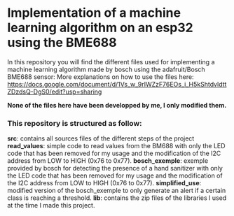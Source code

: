 # Implementation of a machine learning algorithm on an esp32 using the BME688

In this repository you will find the different files used for implementing a machine learning algorithm made by bosch using the adafruit/Bosch BME688 sensor:
More explanations on how to use the files here: https://docs.google.com/document/d/1Vs_w_9rIWZzF76EOs_i_H5kShtdvldttZDzdsQ-DgS0/edit?usp=sharing

**None of the files here have been developped by me, I only modified them.** 

### This repository is structured as follow:

**src**: contains all sources files of the different steps of the project
        **read_values**: simple code to read values from the BM688 with only the LED code that has been removed for my usage and the modification of the I2C address from LOW to HIGH (0x76 to 0x77).
        **bosch_exemple**: exemple provided by bosch for detecting the presence of a hand sanitizer with only the LED code that has been removed for my usage and the modification of the I2C address from LOW to HIGH (0x76 to 0x77).
        **simplified_use**: modified version of the bosch_exemple to only generate an alert if a certain class is reaching a threshold.
**lib**: contains the zip files of the libraries I used at the time I made this project.
